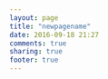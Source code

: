 ```yaml
---
layout: page
title: "newpagename"
date: 2016-09-18 21:27
comments: true
sharing: true
footer: true
---
```

